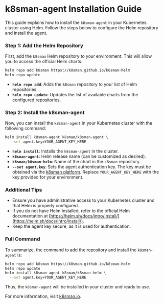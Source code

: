 # k8sman-agent Installation Guide

This guide explains how to install the `k8sman-agent` in your Kubernetes cluster using Helm. Follow the steps below to configure the Helm repository and install the agent.

### Step 1: Add the Helm Repository
First, add the `k8sman` Helm repository to your environment. This will allow you to access the official Helm charts.

```sh
helm repo add k8sman https://k8sman.github.io/k8sman-helm
helm repo update
```

- **`helm repo add`**: Adds the `k8sman` repository to your list of Helm repositories.
- **`helm repo update`**: Updates the list of available charts from the configured repositories.

### Step 2: Install the k8sman-agent
Now, you can install the `k8sman-agent` in your Kubernetes cluster with the following command:

```sh
helm install k8sman-agent k8sman/k8sman-agent \
  --set agent.key=YOUR_AGENT_KEY_HERE
```

- **`helm install`**: Installs the `k8sman-agent` in the cluster.
- **`k8sman-agent`**: Helm release name (can be customized as desired).
- **`k8sman/k8sman-helm`**: Name of the chart in the `k8sman` repository.
- **`--set agent.key`**: Sets the agent authentication key. The key must be obtained via the [k8sman platform](https://k8sman.io). Replace `YOUR_AGENT_KEY_HERE` with the key provided for your environment.

### Additional Tips
- Ensure you have administrative access to your Kubernetes cluster and that Helm is properly configured.
- If you do not have Helm installed, refer to the official Helm documentation at [https://helm.sh/docs/intro/install/](https://helm.sh/docs/intro/install/).
- Keep the agent key secure, as it is used for authentication.

### Full Command
To summarize, the command to add the repository and install the `k8sman-agent` is:

```sh
helm repo add k8sman https://k8sman.github.io/k8sman-helm
helm repo update
helm install k8sman-agent k8sman/k8sman-helm \
  --set agent.key=YOUR_AGENT_KEY_HERE
```

Thus, the `k8sman-agent` will be installed in your cluster and ready to use.

For more information, visit [k8sman.io](https://k8sman.io).
